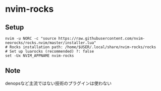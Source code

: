 # nvim-rocks

## Setup

```fish
nvim -u NORC -c "source https://raw.githubusercontent.com/nvim-neorocks/rocks.nvim/master/installer.lua"
# Rocks installation path: /home/$USER/.local/share/nvim-rocks/rocks
# Set up luarocks (recommended) ?: false
set -Ux NVIM_APPNAME nvim-rocks
```

## Note

denopsなど主流ではない技術のプラグインは使わない
